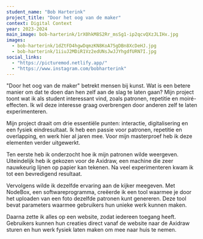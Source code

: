 ```yaml
---
student_name: "Bob Harterink"
project_title: "Door het oog van de maker"
context: Digital Context
year: 2023-2024
main_image: bob-harterink/1rX0hkM8S2Rr_msSg1-ip2qcvQXzJLIHx.jpg
images:
  - bob-harterink/1dZtFD4hgwDqmzKN8KoA75gDBn8XcDeHJ.jpg
  - bob-harterink/1iiuJ2MDiR1Vz2edUNsJwJJYhgdfURN7I.jpg
social_links:
  - "https://picturemod.netlify.app/"
  - "https://www.instagram.com/bobharterink"
---
```

"Door het oog van de maker" betrekt mensen bij kunst. Wat is een betere manier om dat te doen dan hen zelf aan de slag te laten gaan? Mijn project toont wat ik als student interessant vind, zoals patronen, repetitie en moiré-effecten. Ik wil deze interesse graag overbrengen door anderen zelf te laten experimenteren.

Mijn project draait om drie essentiële punten: interactie, digitalisering en een fysiek eindresultaat. Ik heb een passie voor patronen, repetitie en overlapping, en werk hier al jaren mee. Voor mijn masterproef heb ik deze elementen verder uitgewerkt.

Ten eerste heb ik onderzocht hoe ik mijn patronen wilde weergeven. Uiteindelijk heb ik gekozen voor de Axidraw, een machine die zeer nauwkeurig lijnen op papier kan tekenen. Na veel experimenteren kwam ik tot een bevredigend resultaat.

Vervolgens wilde ik dezelfde ervaring aan de kijker meegeven. Met NodeBox, een softwareprogramma, creëerde ik een tool waarmee je door het uploaden van een foto dezelfde patronen kunt genereren. Deze tool bevat parameters waarmee gebruikers hun unieke werk kunnen maken.

Daarna zette ik alles op een website, zodat iedereen toegang heeft. Gebruikers kunnen hun creaties direct vanaf de website naar de Axidraw sturen en hun werk fysiek laten maken om mee naar huis te nemen.
